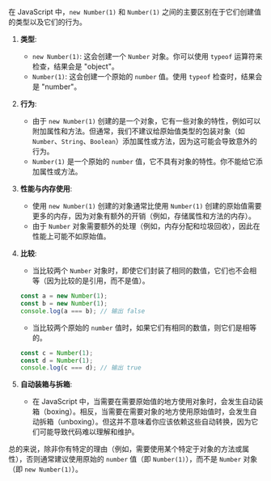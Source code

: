 在 JavaScript 中，`new Number(1)` 和 `Number(1)` 之间的主要区别在于它们创建值的类型以及它们的行为。

1. **类型**:


	* `new Number(1)`: 这会创建一个 `Number` 对象。你可以使用 `typeof` 运算符来检查，结果会是 "object"。
	* `Number(1)`: 这会创建一个原始的 `number` 值。使用 `typeof` 检查时，结果会是 "number"。
2. **行为**:


	* 由于 `new Number(1)` 创建的是一个对象，它有一些对象的特性，例如可以附加属性和方法。但通常，我们不建议给原始值类型的包装对象（如 `Number`、`String`、`Boolean`）添加属性或方法，因为这可能会导致意外的行为。
	* `Number(1)` 是一个原始的 `number` 值，它不具有对象的特性。你不能给它添加属性或方法。
3. **性能与内存使用**:


	* 使用 `new Number(1)` 创建的对象通常比使用 `Number(1)` 创建的原始值需要更多的内存，因为对象有额外的开销（例如，存储属性和方法的内存）。
	* 由于 `Number` 对象需要额外的处理（例如，内存分配和垃圾回收），因此在性能上可能不如原始值。
4. **比较**:


	* 当比较两个 `Number` 对象时，即使它们封装了相同的数值，它们也不会相等（因为比较的是引用，而不是值）。
	```javascript
	const a = new Number(1);
	const b = new Number(1);
	console.log(a === b); // 输出 false
	```
	* 当比较两个原始的 `number` 值时，如果它们有相同的数值，则它们是相等的。
	```javascript
	const c = Number(1);
	const d = Number(1);
	console.log(c === d); // 输出 true
	```
5. **自动装箱与拆箱**:


	* 在 JavaScript 中，当需要在需要原始值的地方使用对象时，会发生自动装箱（boxing）。相反，当需要在需要对象的地方使用原始值时，会发生自动拆箱（unboxing）。但这并不意味着你应该依赖这些自动转换，因为它们可能导致代码难以理解和维护。

总的来说，除非你有特定的理由（例如，需要使用某个特定于对象的方法或属性），否则通常建议使用原始的 `number` 值（即 `Number(1)`），而不是 `Number` 对象（即 `new Number(1)`）。
